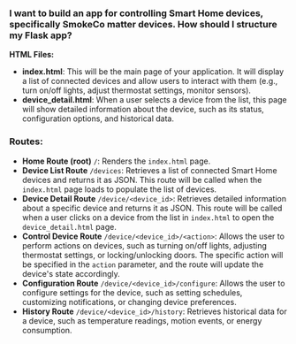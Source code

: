 ### I want to build an app for controlling Smart Home devices, specifically SmokeCo matter devices. How should I structure my Flask app?

**HTML Files:**

- **index.html**: This will be the main page of your application. It will display a list of connected devices and allow users to interact with them (e.g., turn on/off lights, adjust thermostat settings, monitor sensors).
- **device_detail.html**: When a user selects a device from the list, this page will show detailed information about the device, such as its status, configuration options, and historical data.

### Routes:

- **Home Route (root)** `/`: Renders the `index.html` page.
- **Device List Route** `/devices`: Retrieves a list of connected Smart Home devices and returns it as JSON. This route will be called when the `index.html` page loads to populate the list of devices.
- **Device Detail Route** `/device/<device_id>`: Retrieves detailed information about a specific device and returns it as JSON. This route will be called when a user clicks on a device from the list in `index.html` to open the `device_detail.html` page.
- **Control Device Route** `/device/<device_id>/<action>`: Allows the user to perform actions on devices, such as turning on/off lights, adjusting thermostat settings, or locking/unlocking doors. The specific action will be specified in the `action` parameter, and the route will update the device's state accordingly.
- **Configuration Route** `/device/<device_id>/configure`: Allows the user to configure settings for the device, such as setting schedules, customizing notifications, or changing device preferences.
- **History Route** `/device/<device_id>/history`: Retrieves historical data for a device, such as temperature readings, motion events, or energy consumption.